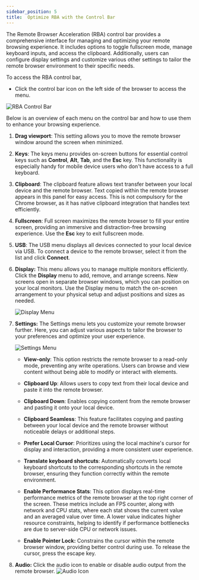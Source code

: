 ```yaml
---
sidebar_position: 5
title:  Optimize RBA with the Control Bar
---
```


The Remote Browser Acceleration (RBA) control bar provides a comprehensive interface for managing and optimizing your remote browsing experience. It includes options to toggle fullscreen mode, manage keyboard inputs, and access the clipboard. Additionally, users can configure display settings and customize various other settings to tailor the remote browser environment to their specific needs.

To access the RBA control bar,

- Click the control bar icon on the left side of the browser to access the menu.

![RBA Control Bar](/img/workspaces/control-bar.png)

Below is an overview of each menu on the control bar and how to use them to enhance your browsing experience.

1. **Drag viewport**: This setting allows you to move the remote browser window around the screen when minimized.

2. **Keys**: The keys menu provides on-screen buttons for essential control keys such as **Control**, **Alt**, **Tab**, and the **Esc** key. This functionality is especially handy for mobile device users who don't have access to a full keyboard.

3. **Clipboard**: The clipboard feature allows text transfer between your local device and the remote browser. Text copied within the remote browser appears in this panel for easy access. This is not compulsory for the Chrome browser, as it has native clipboard integration that handles text efficiently.

4. **Fullscreen**: Full screen maximizes the remote browser to fill your entire screen, providing an immersive and distraction-free browsing experience. Use the **Esc** key to exit fullscreen mode.

5. **USB**: The USB menu displays all devices connected to your local device via USB. To connect a device to the remote browser, select it from the list and click **Connect**.

6. **Display:** This menu allows you to manage multiple monitors efficiently. Click the **Display** menu to add, remove, and arrange screens. New screens open in separate browser windows, which you can position on your local monitors. Use the Display menu to match the on-screen arrangement to your physical setup and adjust positions and sizes as needed.

   ![Display Menu](/img/workspaces/display-menu.png)
7. **Settings:** The Settings menu lets you customize your remote browser further. Here, you can adjust various aspects to tailor the browser to your preferences and optimize your user experience.

   ![Settings Menu](/img/workspaces/rba-settings.png)

    - **View-only**: This option restricts the remote browser to a read-only mode, preventing any write operations. Users can browse and view content without being able to modify or interact with elements.

    - **Clipboard Up**: Allows users to copy text from their local device and paste it into the remote browser.

    - **Clipboard Down**: Enables copying content from the remote browser and pasting it onto your local device.

    - **Clipboard Seamless**: This feature facilitates copying and pasting between your local device and the remote browser without noticeable delays or additional steps.

    - **Prefer Local Cursor**: Prioritizes using the local machine's cursor for display and interaction, providing a more consistent user experience.

    - **Translate keyboard shortcuts**: Automatically converts local keyboard shortcuts to the corresponding shortcuts in the remote browser, ensuring they function correctly within the remote environment.

    - **Enable Performance Stats**: This option displays real-time performance metrics of the remote browser at the top right corner of the screen. These metrics include an FPS counter, along with network and CPU stats, where each stat shows the current value and an averaged value over time. A lower value indicates higher resource constraints, helping to identify if performance bottlenecks are due to server-side CPU or network issues.

    - **Enable Pointer Lock:** Constrains the cursor within the remote browser window, providing better control during use. To release the cursor, press the escape key.

8. **Audio:** Click the audio icon to enable or disable audio output from the remote browser. ![Audio Icon](/img/workspaces/audio-icon.png) 